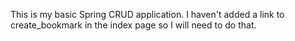 This is my basic Spring CRUD application. I haven't added a link to create_bookmark in the index page so I will need to do that.
